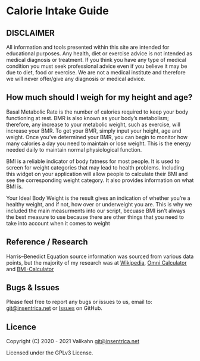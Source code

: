 # Calorie Intake Guide

DISCLAIMER
----------
All information and tools presented within this site are intended for educational purposes. Any health, diet or exercise advice is not intended as medical diagnosis or treatment. If you think you have any type of medical condition you must seek professional advice even if you believe it may be due to diet, food or exercise. We are not a medical institute and therefore we will never offer/give any diagnosis or medical advice.

How much should I weigh for my height and age?
----------------------------------------------
Basal Metabolic Rate is the number of calories required to keep your body functioning at rest. BMR is also known as your body’s metabolism; therefore, any increase to your metabolic weight, such as exercise, will increase your BMR. To get your BMR, simply input your height, age and weight. Once you’ve determined your BMR, you can begin to monitor how many calories a day you need to maintain or lose weight. This is the energy needed daily to maintain normal physiological function. 

BMI is a reliable indicator of body fatness for most people. It is used to screen for weight categories that may lead to health problems. Including this widget on your application will allow people to calculate their BMI and see the corresponding weight category. It also provides information on what BMI is.

Your Ideal Body Weight is the result gives an indication of whether you’re a healthy weight, and if not, how over or underweight you are. This is why we included the main measurments into our script, becuase BMI isn’t always the best measure to use because there are other things that you need to take into account when it comes to weight

Reference / Research
--------------------
Harris–Benedict Equation source information was sourced from various data points, but the majority of my research was at <a href="https://en.wikipedia.org/wiki/Harris%E2%80%93Benedict_equation" target="_blank">Wikipedia</a>, <a href="https://www.omnicalculator.com/health/bmr-harris-benedict-equation" target="_blank">Omni Calculator</a> and <a href="https://www.bmi-calculator.net/bmr-calculator/harris-benedict-equation/" target="_blank">BMI-Calculator</a>

Bugs & Issues
-------------
Please feel free to report any bugs or issues to us, email to: git@insentrica.net or <a href="https://github.com/Valikahn/Calorie-Intake-Guide/issues">Issues</a> on GitHub.

Licence
-------
Copyright (C) 2020 - 2021 Valikahn <git@insentrica.net>

Licensed under the GPLv3 License.
